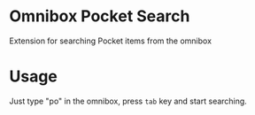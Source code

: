 # Omnibox Pocket Search
Extension for searching Pocket items from the omnibox

# Usage
Just type "po" in the omnibox, press `tab` key and start searching.
